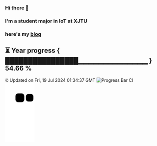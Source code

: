 ### Hi there 👋
### I'm a student major in IoT at XJTU   
### here's my [blog](https://xiaozhatecpp.fun/)   
⏳ Year progress { ████████████████▁▁▁▁▁▁▁▁▁▁▁▁▁▁ } 54.66 %
---
⏰ Updated on Fri, 19 Jul 2024 01:34:37 GMT
![Progress Bar CI](https://github.com/liununu/liununu/workflows/Progress%20Bar%20CI/badge.svg)
![](https://raw.githubusercontent.com/coder-Zzx/coder-Zzx/main/assets/github-contribution-grid-snake.svg)
